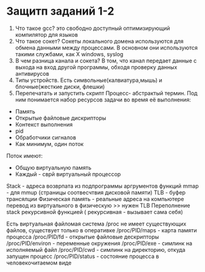 # Защитп заданий 1-2
1. Что такое gcc? это свободно доступный оптимизирующий компилятор для языков 
2. Что такое сокет? Сокеты локального домена используются для обмена данными между процессами. В основном они используются такими службами, как X windows, syslog 
3. В чем разница канала и сокета? В том, что канал передает данные с выхода на вход другой программы, обходя проверку данных антивирусов
4. Типы устройств. Есть символьные(калвиатура,мышь) и блочные(жесткие диски, флешки)
5. Перепечатать и запустить скрипт
Процесс- абстрактый термин. Под ним понимается набор ресурсов задачи во время её выполнения:
<ul>
<li>Память
<li>Открытые файловые дискрипторы
<li>Контекст выполнения
<li>pid
<li>Обработчики сигналов
<li>Как минимум, один поток
</ul>
Поток имеют:
<ul>
  <li>Общую виртуальную память
  <li>Каждый - сврй виртуальный процессор
</ul>

  Stack - адреса возврпата из подпрограммы аргрументов функций
  mmap - для mmup (страницы соотвесчтвия дисковой памяти)
  TLB - буфер трансялции 
  Физическая память - реальные адреса на компьютере
  перевод из виртуального в физическую >> нужен TLB
  Переполнение stack рекурсивной функцией ( рекурсивная - вызывает сама себя)
  
  
  
  Есть виртуальная файломая система /proc
  не имеет существующих файлов, существует только в оперативке
  /proc/PID/maps - карта памяти процесса
  /proc/PID/fd - открытые файловые дескрипторы
  /proc/PID/environ - переменные окружения
  /proc/PID/exe - симлинк на исполняемый файл
  /proc/PID/cwd - симлинк на директорию, откуда запущен процесс
  /proc/PID/status - состояние процесса в человекочитаемом виде
  
